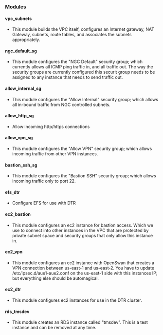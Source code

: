 ### Modules
#### vpc_subnets 
- This module builds the VPC itself, configures an Internet gateway, NAT Gateway, subnets, route tables, and associates the subnets appropriately.

#### ngc_default_sg
- This module configures the "NGC Default" security group; which currently allows all ICMP ping traffic in, and all traffic out.  The way the security groups are currently configured this securit group needs to be assigned to any instance that needs to send traffic out.

#### allow_internal_sg
- This module configures the "Allow Internal" security group;  which allows all in-bound traffic from NGC controlled subnets.

#### allow_http_sg
- Allow incoming http/https connections

#### allow_vpn_sg
- This module configures the "Allow VPN" security group;  which allows incoming traffic from other VPN instances.

#### bastion_ssh_sg
- This module configures the "Bastion SSH" security group; which allows incoming traffic only to port 22.

#### efs_dtr
- Configure EFS for use with DTR

#### ec2_bastion
- This module configures an ec2 instance for bastion access. Which we use to connect into other instances in the VPC that are protected by private subnet space and security groups that only allow this instance in.

#### ec2_vpn
- This module configures an ec2 instance with OpenSwan that creates a VPN connection between us-east-1 and us-east-2. You have to update /etc/ipsec.d/aue1-aue2.conf on the us-east-1 side with this instances IP; but everything else should be automagical.

#### ec2_dtr
- This module configures ec2 instances for use in the DTR cluster.

#### rds_tmsdev
- This module creates an RDS instance called "tmsdev".  This is a test instance and can be removed at any time.